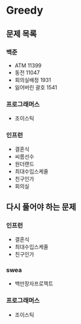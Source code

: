 # Greedy

## 문제 목록

### 백준

- ATM 11399
- 동전 11047
- 회의실배정 1931
- 잃어버린 괄호 1541

### 프로그래머스

- 조이스틱

### 인프런

- 결혼식
- 씨름선수
- 원더랜드
- 최대수입스케줄
- 친구인가
- 회의실

## 다시 풀어야 하는 문제

### 인프런

- 결혼식
- 최대수입스케줄
- 친구인가

### swea

- 백만장자프로젝트

### 프로그래머스

- 조이스틱 